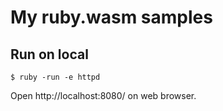 # My ruby.wasm samples

## Run on local

```console
$ ruby -run -e httpd
```

Open http://localhost:8080/ on web browser.
